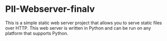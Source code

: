 # PII-Webserver-finalv
This is a simple static web server project that allows you to serve static files over HTTP. This web server is written in Python and can be run on any platform that supports Python.
